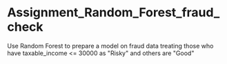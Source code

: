 # Assignment_Random_Forest_fraud_check
Use Random Forest to prepare a model on fraud data  treating those who have taxable_income &lt;= 30000 as "Risky" and others are "Good"

